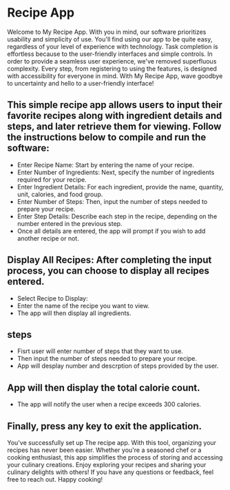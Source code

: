 # Recipe App

Welcome to My Recipe App. With you in mind, our software prioritizes usability and simplicity of use. You'll find using our app to be quite easy, regardless of your level of experience with technology. Task completion is effortless because to the user-friendly interfaces and simple controls. In order to provide a seamless user experience, we've removed superfluous complexity. Every step, from registering to using the features, is designed with accessibility for everyone in mind. With My Recipe App, wave goodbye to uncertainty and hello to a user-friendly interface!

## This simple recipe app allows users to input their favorite recipes along with ingredient details and steps, and later retrieve them for viewing. Follow the instructions below to compile and run the software: 

* Enter Recipe Name: Start by entering the name of your recipe.
* Enter Number of Ingredients: Next, specify the number of ingredients required for your recipe.
* Enter Ingredient Details: For each ingredient, provide the name, quantity, unit, calories, and food group.
* Enter Number of Steps: Then, input the number of steps needed to prepare your recipe.
* Enter Step Details: Describe each step in the recipe, depending on the number entered in the previous step.
* Once all details are entered, the app will prompt if you wish to add another recipe or not.

## Display All Recipes: After completing the input process, you can choose to display all recipes entered.
* Select Recipe to Display: 
* Enter the name of the recipe you want to view. 
* The app will then display all ingredients.

## steps
* Fisrt user will enter number of steps that they want to use.
* Then input the number of steps needed to prepare your recipe.
* App will desplay number and descrption of steps provided by the user.


## App will then display the total calorie count.
* The app will notify the user when a recipe exceeds 300 calories.


## Finally, press any key to exit the application.

You've successfully set up The recipe app. With this tool, organizing your recipes has never been easier. Whether you're a seasoned chef or a cooking enthusiast, this app simplifies the process of storing and accessing your culinary creations. Enjoy exploring your recipes and sharing your culinary delights with others! If you have any questions or feedback, feel free to reach out. Happy cooking! 



